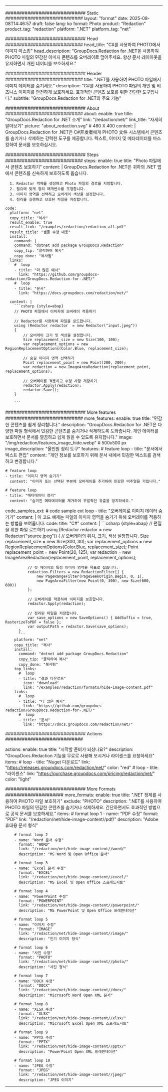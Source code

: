 
---
############################# Static ############################
layout: "format"
date:  2025-08-08T14:46:57
draft: false
lang: ko
format: Photo
product: "Redaction"
product_tag: "redaction"
platform: ".NET"
platform_tag: "net"

############################# Head ############################
head_title: "C#를 사용하여 PHOTO에서 이미지 마스킹"
head_description: "GroupDocs.Redaction for .NET을 사용하여 PHOTO 파일의 민감한 이미지 콘텐츠를 오버레이로 덮어주세요. 항상 문서 레이아웃을 유지하면서 개인 데이터를 보호하세요."

############################# Header ############################
title: ".NET를 사용하여 PHOTO 파일에서 이미지 데이터를 숨기세요." 
description: "C#를 사용하여 PHOTO 파일의 개인 및 비즈니스 이미지를 안전하게 보호하세요. 효과적인 콘텐츠 보호를 위한 간단한 도구입니다."
subtitle: "GroupDocs.Redaction for .NET의 주요 기능" 

############################# About ############################
about:
    enable: true
    title: "GroupDocs.Redaction for .NET 소개"
    link: "/redaction/net/"
    link_title: "자세히 알아보기"
    picture: "about_redaction.svg" # 480 X 400
    content: |
       GroupDocs.Redaction for .NET은 C#开发者에게 PHOTO 文件 시스템에서 콘텐츠를 숨기거나 삭제하는 강력한 도구를 제공합니다. 텍스트, 이미지 및 메타데이터를 마스킹하여 문서를 보호하십시오.

############################# Steps ############################
steps:
    enable: true
    title: "Photo 파일에서 콘텐츠 보호하기"
    content: |
      GroupDocs.Redaction for .NET은 귀하의 .NET 앱에서 콘텐츠를 신속하게 보호하도록 돕습니다.
      
      1. Redactor 객체를 생성하고 Photo 파일의 경로를 지정합니다.
      2. 필요에 맞게 정리 매개변수를 조정합니다.
      3. 이미지 영역을 선택하고 오버레이 색상을 설정합니다.
      4. 정리를 실행하고 보호된 파일을 저장합니다.
   
    code:
      platform: "net"
      copy_title: "복사"
      result_enable: true
      result_link: "/examples/redaction/redaction_all.pdf"
      result_title: "샘플 수정 내용"
      install:
        command: |
        command: "dotnet add package GroupDocs.Redaction"
        copy_tip: "클릭하여 복사"
        copy_done: "복사됨"
      links:
        #  loop
        - title: "더 많은 예시"
          link: "https://github.com/groupdocs-redaction/GroupDocs.Redaction-for-.NET/"
        #  loop
        - title: "문서"
          link: "https://docs.groupdocs.com/redaction/net/"
          
      content: |
        ```csharp {style=abap}
        // PHOTO 파일에서 이미지에 오버레이 적용하기

        // Redactor를 사용하여 파일을 로드합니다.
        using (Redactor redactor  = new Redactor("input.jpeg"))
        {
            // 오버레이 크기 및 색상을 설정합니다.
            Size replacement_size = new Size(100, 100);
            var replacement_options = new RegionReplacementOptions(Color.Blue, replacement_size);

            // 숨길 이미지 영역 선택하기
            Point replacement_point = new Point(200, 200);
            var redaction = new ImageAreaRedaction(replacement_point, replacement_options);
            
            // 오버레이를 적용하고 수정 사항 저장하기
            redactor.Apply(redaction);
            redactor.Save();
        }
        
        ```            


############################# More features ############################
more_features:
  enable: true
  title: "민감한 콘텐츠를 쉽게 정리합니다."
  description: "GroupDocs.Redaction for .NET은 다양한 파일 형식에서 민감한 콘텐츠를 숨기거나 삭제하도록 도와줍니다. 개인 데이터를 보호하면서 문서를 깔끔하고 쉽게 읽을 수 있도록 유지합니다."
  image: "/img/redaction/features_image_hide.webp" # 500x500 px
  image_description: "올인원 정리 도구"
  features:
    # feature loop
    - title: "문서에서 텍스트 편집"
      content: "개인 정보를 보호하기 위해 문서 내에서 민감한 텍스트를 검색하고 변경합니다."

    # feature loop
    - title: "이미지 영역 숨기기"
      content: "이미지 또는 선택된 부분에 오버레이를 추가하여 민감한 비주얼을 가립니다."

    # feature loop
    - title: "메타데이터 정리"
      content: "숨겨진 메타데이터를 제거하여 우발적인 유출을 방지하세요."
      
  code_samples_ext:
    # code sample ext loop
    - title: "오버레이로 이미지 데이터 숨기기"
      content: |
        이 코드 예제는 파일의 이미지 영역을 숨기기 위해 오버레이를 적용하는 방법을 보여줍니다.
      code:
        title: "C#"
        content: |
          ```csharp {style=abap}
          //  편집을 위한 파일 로드하기
          using (Redactor redactor  = new Redactor("source.jpeg"))
          {
              // 오버레이의 위치, 크기, 색상 설정합니다.
              Size replacement_size = new Size(300, 30);
              var replacement_options = new RegionReplacementOptions(Color.Blue, replacement_size);
              Point replacement_point = new Point(20, 125);
              var redaction = new ImageAreaRedaction(replacement_point, replacement_options);
 
              // 첫 페이지의 특정 이미지 영역을 목표로 잡습니다.
              redaction.Filters = new RedactionFilter[] {
                  new PageRangeFilter(PageSeekOrigin.Begin, 0, 1),
                  new PageAreaFilter(new Point(0, 300), new Size(600, 600))
              };

              // 오버레이를 적용하여 이미지를 보호합니다.
              redactor.Apply(redaction);

              // 정리된 파일을 저장합니다.
              var save_options = new SaveOptions() { AddSuffix = true, RasterizeToPDF = false };
              var outputPath = redactor.Save(save_options);
          }
          ```
        platform: "net"
        copy_title: "복사"
        install:
          command: "dotnet add package GroupDocs.Redaction"
          copy_tip: "클릭하여 복사"
          copy_done: "복사됨"
        top_links:
          #  loop
          - title: "결과 다운로드"
            icon: "download"
            link: "/examples/redaction/formats/hide-image-content.pdf"
        links:
          #  loop
          - title: "더 많은 예시"
            link: "https://github.com/groupdocs-redaction/GroupDocs.Redaction-for-.NET/"
          #  loop
          - title: "문서"
            link: "https://docs.groupdocs.com/redaction/net/"


############################# Actions ############################

actions:
  enable: true
  title: "시작할 준비가 되셨나요?"
  description: "GroupDocs.Redaction 기능을 무료로 사용해 보시거나 라이센스를 요청하세요"
  items:
    #  loop
    - title: "Nuget 다운로드"
      link: "https://releases.groupdocs.com/redaction/net/"
      color: "red"
        #  loop
    - title: "라이센스"
      link: "https://purchase.groupdocs.com/pricing/redaction/net/"
      color: "light"


############################# More Formats #####################
more_formats:
    enable: true
    title: ".NET 정제를 사용하여 PHOTO 파일 보호하기"
    exclude: "PHOTO"
    description: ".NET를 사용하여 PHOTO 파일의 민감한 콘텐츠를 숨기거나 삭제하세요. 간단하면서도 효과적인 방법으로 공식 문서를 보호하세요."
    items: 
        # format loop 1
        - name: "PDF 수정"
          format: "PDF"
          link: "/redaction/net/hide-image-content//pdf/"
          description: "Adobe 휴대용 문서 형식"

        # format loop 2
        - name: "Word 문서 수정"
          format: "WORD"
          link: "/redaction/net/hide-image-content//word/"
          description: "MS Word 및 Open Office 문서"
          
        # format loop 3
        - name: "Excel 문서 수정"
          format: "EXCEL"
          link: "/redaction/net/hide-image-content//excel/"
          description: "MS Excel 및 Open Office 스프레드시트"

        # format loop 4
        - name: "PowerPoint 수정"
          format: "POWERPOINT"
          link: "/redaction/net/hide-image-content//powerpoint/"
          description: "MS PowerPoint 및 Open Office 프레젠테이션"

        # format loop 5
        - name: "이미지 수정"
          format: "IMAGE"
          link: "/redaction/net/hide-image-content//image/"
          description: "인기 이미지 형식"

        # format loop 6
        - name: "사진 수정"
          format: "PHOTO"
          link: "/redaction/net/hide-image-content//photo/"
          description: "사진 형식"

        # format loop 7
        - name: "DOCX 수정"
          format: "DOCX"
          link: "/redaction/net/hide-image-content//docx/"
          description: "Microsoft Word Open XML 문서"
          
        # format loop 8
        - name: "XLSX 수정"
          format: "XLSX"
          link: "/redaction/net/hide-image-content//xlsx/"
          description: "Microsoft Excel Open XML 스프레드시트"
          
        # format loop 9
        - name: "PPTX 수정"
          format: "PPTX"
          link: "/redaction/net/hide-image-content//pptx/"
          description: "PowerPoint Open XML 프레젠테이션"

        # format loop 10
        - name: "JPEG 수정"
          format: "JPEG"
          link: "/redaction/net/hide-image-content//jpeg/"
          description: "JPEG 이미지"


---